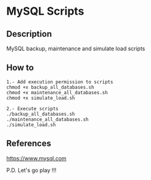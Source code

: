 # MySQL Scripts #

## Description ##
MySQL backup, maintenance and simulate load scripts

## How to ##
~~~
1.- Add execution permission to scripts
chmod +x backup_all_databases.sh
chmod +x maintenance_all_databases.sh
chmod +x simulate_load.sh

2.- Execute scripts
./backup_all_databases.sh
./maintenance_all_databases.sh
./simulate_load.sh
~~~

## References ##
https://www.mysql.com

P.D. Let's go play !!!
